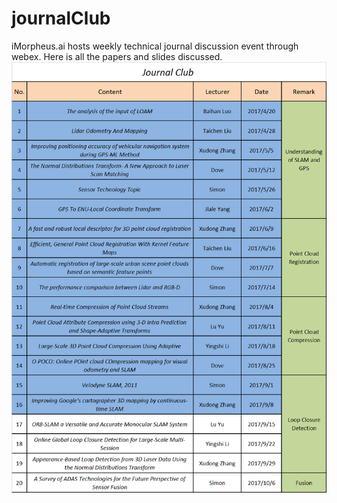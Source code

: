 # journalClub
iMorpheus.ai hosts weekly technical journal discussion event through webex. Here is all the papers and slides discussed.
![image](https://github.com/Donnnnng/journalClub/raw/master/Slides/Journal_Club_9-14.png)

